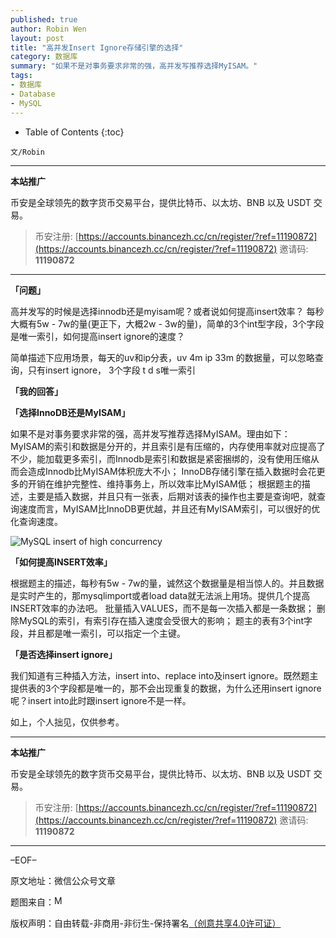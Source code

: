 ```yaml
---
published: true
author: Robin Wen
layout: post
title: "高并发Insert Ignore存储引擎的选择"
category: 数据库
summary: "如果不是对事务要求非常的强，高并发写推荐选择MyISAM。"
tags:
- 数据库
- Database
- MySQL
---
```


* Table of Contents
{:toc}

`文/Robin`

***

**本站推广**

币安是全球领先的数字货币交易平台，提供比特币、以太坊、BNB 以及 USDT 交易。

> 币安注册: [https://accounts.binancezh.cc/cn/register/?ref=11190872](https://accounts.binancezh.cc/cn/register/?ref=11190872)
> 邀请码: **11190872**

***

**「问题」**

高并发写的时候是选择innodb还是myisam呢？或者说如何提高insert效率？
每秒大概有5w - 7w的量(更正下，大概2w - 3w的量)，简单的3个int型字段，3个字段是唯一索引，如何提高insert ignore的速度？

简单描述下应用场景，每天的uv和ip分表，uv 4m ip 33m 的数据量，可以忽略查询，只有insert ignore， 3个字段 t d s唯一索引

**「我的回答」**

**「选择InnoDB还是MyISAM」**

如果不是对事务要求非常的强，高并发写推荐选择MyISAM。理由如下：
MyISAM的索引和数据是分开的，并且索引是有压缩的，内存使用率就对应提高了不少，能加载更多索引，而Innodb是索引和数据是紧密捆绑的，没有使用压缩从而会造成Innodb比MyISAM体积庞大不小；
InnoDB存储引擎在插入数据时会花更多的开销在维护完整性、维持事务上，所以效率比MyISAM低；
根据题主的描述，主要是插入数据，并且只有一张表，后期对该表的操作也主要是查询吧，就查询速度而言，MyISAM比InnoDB更优越，并且还有MyISAM索引，可以很好的优化查询速度。

![MySQL insert of high concurrency](https://cdn.dbarobin.com/T6RM2E6.jpg)

**「如何提高INSERT效率」**

根据题主的描述，每秒有5w - 7w的量，诚然这个数据量是相当惊人的。并且数据是实时产生的，那mysqlimport或者load data就无法派上用场。提供几个提高INSERT效率的办法吧。
批量插入VALUES，而不是每一次插入都是一条数据；
删除MySQL的索引，有索引存在插入速度会受很大的影响；
题主的表有3个int字段，并且都是唯一索引，可以指定一个主键。

**「是否选择insert ignore」**

我们知道有三种插入方法，insert into、replace into及insert ignore。既然题主提供表的3个字段都是唯一的，那不会出现重复的数据，为什么还用insert ignore呢？insert into此时跟insert ignore不是一样。

如上，个人拙见，仅供参考。

***

**本站推广**

币安是全球领先的数字货币交易平台，提供比特币、以太坊、BNB 以及 USDT 交易。

> 币安注册: [https://accounts.binancezh.cc/cn/register/?ref=11190872](https://accounts.binancezh.cc/cn/register/?ref=11190872)
> 邀请码: **11190872**

***

–EOF–

原文地址：微信公众号文章

题图来自：<a href="http://infodecisionnel.com/sgbd/bdd/myisam-vs-innodb/
infodecisionnel" target="_blank"><img src="https://cdn.dbarobin.com/nh8cHh4.gif" title="MySQL insert of high concurrency" border="0" alt="MySQL insert of high concurrency" height="16px" width="16px" /></a>

版权声明：自由转载-非商用-非衍生-保持署名<a href="http://creativecommons.org/licenses/by-nc-nd/4.0/deed.zh" target="_blank">（创意共享4.0许可证）</a>

